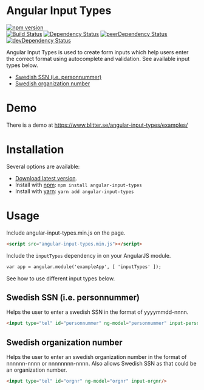 # Angular Input Types
[![npm version](https://img.shields.io/npm/v/angular-input-types.svg?style=flat-square)](https://www.npmjs.com/package/angular-input-types)  
[![Build Status](https://travis-ci.org/FlaxHaxx/angular-input-types.svg)](https://travis-ci.org/FlaxHaxx/angular-input-types)
[![Dependency Status](https://img.shields.io/david/flaxhaxx/angular-input-types.svg?style=flat-square)](https://david-dm.org/flaxhaxx/angular-input-types)
[![peerDependency Status](https://img.shields.io/david/peer/flaxhaxx/angular-input-types.svg?style=flat-square)](https://david-dm.org/flaxhaxx/angular-input-types?type=peer)
[![devDependency Status](https://img.shields.io/david/dev/flaxhaxx/angular-input-types.svg?style=flat-square)](https://david-dm.org/flaxhaxx/angular-input-types?type=dev)

Angular Input Types is used to create form inputs which help users enter the correct format using autocomplete and validation. See available input types below.
- [Swedish SSN (i.e. personnummer)](#swedish-ssn-ie-personnummer)
- [Swedish organization number](#swedish-organization-number)

# Demo
There is a demo at https://www.blitter.se/angular-input-types/examples/

# Installation
Several options are available:
- [Download latest version](https://github.com/FlaxHaxx/angular-input-types/releases/latest).
- Install with [npm](https://www.npmjs.com): `npm install angular-input-types`
- Install with [yarn](https://github.com/yarnpkg/yarn): `yarn add angular-input-types`


# Usage
Include angular-input-types.min.js on the page.
```html
<script src="angular-input-types.min.js"></script>
```

Include the `inputTypes` dependency in on your AngularJS module.
```html
var app = angular.module('exampleApp', [ 'inputTypes' ]);
```

See how to use different input types below.

## Swedish SSN (i.e. personnummer)
Helps the user to enter a swedish SSN in the format of yyyymmdd-nnnn.
```html
<input type="tel" id="personnummer" ng-model="personnummer" input-personnummer/>
```

## Swedish organization number
Helps the user to enter an swedish organization number in the format of nnnnnn-nnnn or nnnnnnnn-nnnn. Also allows Swedish SSN as that could be an organization number.
```html
<input type="tel" id="orgnr" ng-model="orgnr" input-orgnr/>
```
